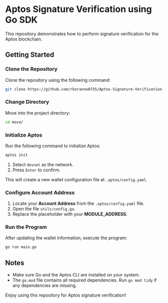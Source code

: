 # Aptos Signature Verification using Go SDK

This repository demonstrates how to perform signature verification for the Aptos blockchain.

## Getting Started

### Clone the Repository

Clone the repository using the following command:

```bash
git clone https://github.com/rkoranne0755/Aptos-Signature-Verification-using-Go-SDK.git
```

### Change Directory

Move into the project directory:

```bash
cd move/
```

### Initialize Aptos

Run the following command to initialize Aptos:

```bash
aptos init
```

1. Select `devnet` as the network.
2. Press `Enter` to confirm.

This will create a new wallet configuration file at `.aptos/config.yaml`.

### Configure Account Address

1. Locate your **Account Address** from the `.aptos/config.yaml` file.
2. Open the file `utils/config.go`.
3. Replace the placeholder with your **MODULE_ADDRESS**.

### Run the Program

After updating the wallet information, execute the program:

```bash
go run main.go
```

## Notes

- Make sure Go and the Aptos CLI are installed on your system.
- The `go.mod` file contains all required dependencies. Run `go mod tidy` if any dependencies are missing.

Enjoy using this repository for Aptos signature verification!
